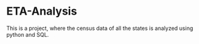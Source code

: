 # ETA-Analysis
This is a project, where the census data of all the states is analyzed using python and SQL.
